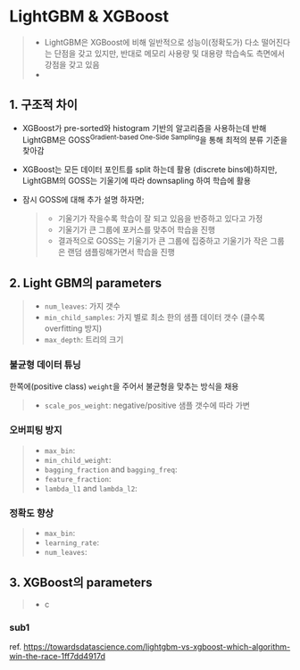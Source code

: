 # LightGBM & XGBoost

> - LightGBM은 XGBoost에 비해 일반적으로 성능이(정확도가) 다소 떨어진다는 단점을 갖고 있지만, 반대로 메모리 사용량 및 대용량 학습속도 측면에서 강점을 갖고 있음
> - 

## 1. 구조적 차이

- XGBoost가 pre-sorted와 histogram 기반의 알고리즘을 사용하는데 반해 LightGBM은 GOSS<sup>Gradient-based One-Side Sampling</sup>을 통해 최적의 분류 기준을 찾아감

- XGBoost는 모든 데이터 포인트를 split 하는데 활용 (discrete bins에)하지만, LightGBM의 GOSS는 기울기에 따라 downsapling 하여 학습에 활용

- 잠시 GOSS에 대해 추가 설명 하자면;

  > - 기울기가 작을수록 학습이 잘 되고 있음을 반증하고 있다고 가정
  > - 기울기가 큰 그룹에 포커스를 맞추어 학습을 진행
  > - 결과적으로 GOSS는 기울기가 큰 그룹에 집중하고 기울기가 작은 그룹은 랜덤 샘플링해가면서 학습을 진행

## 2. Light GBM의 parameters

> - `num_leaves`: 가지 갯수
> - `min_child_samples`: 가지 별로 최소 한의 샘플 데이터 갯수 (클수록 overfitting 방지)
> - `max_depth`: 트리의 크기

### 불균형 데이터 튜닝

한쪽에(positive class) `weight`을 주어서 불균형을 맞추는 방식을 채용

> - `scale_pos_weight`: negative/positive 샘플 갯수에 따라 가변

### 오버피팅 방지

> - `max_bin`: 
> - `min_child_weight`: 
> - `bagging_fraction` and `bagging_freq`: 
> - `feature_fraction`: 
> - `lambda_l1` and `lambda_l2`: 

### 정확도 향상

> - `max_bin`: 
> - `learning_rate`: 
> - `num_leaves`: 

## 3. XGBoost의 parameters

> - c

### sub1



ref. https://towardsdatascience.com/lightgbm-vs-xgboost-which-algorithm-win-the-race-1ff7dd4917d

